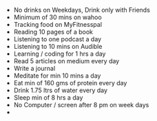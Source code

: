 
- No drinks on Weekdays, Drink only with Friends
- Minimum of 30 mins on wahoo
- Tracking food on MyFitnesspal
- Reading 10 pages of a book
- Listening to one podcast a day
- Listening to 10 mins on Audible
- Learning / coding for 1 hrs a day 
- Read 5 articles on medium every day
- Write a journal 
- Meditate for min 10 mins a day
- Eat min of 160 gms of protein every day
- Drink 1.75 ltrs of water every day
- Sleep min of 8 hrs a day
- No Computer / screen after 8 pm on week days
- 
